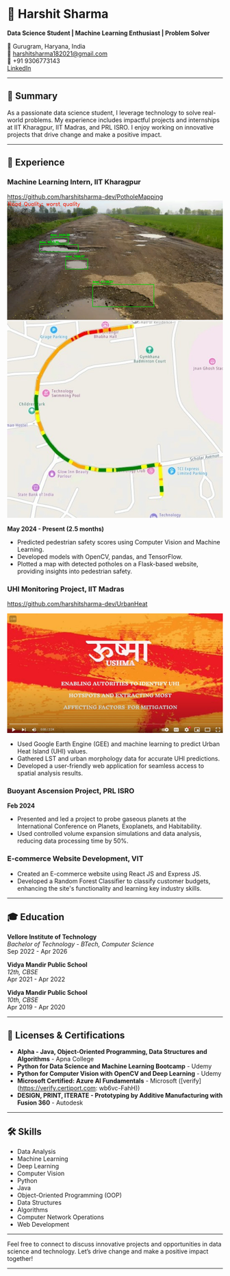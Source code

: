 

# 👋 Harshit Sharma

**Data Science Student | Machine Learning Enthusiast | Problem Solver**

📍 Gurugram, Haryana, India  
📧 harshitsharma182021@gmail.com  
📱 +91 9306773143  
[LinkedIn](https://linkedin.com/in/harshitsharma-dev)

---

## 📝 Summary

As a passionate data science student, I leverage technology to solve real-world problems. My experience includes impactful projects and internships at IIT Kharagpur, IIT Madras, and PRL ISRO. I enjoy working on innovative projects that drive change and make a positive impact.

---

## 💼 Experience

### Machine Learning Intern, IIT Kharagpur
https://github.com/harshitsharma-dev/PotholeMapping
![Image here](Picture1.png "Pothole detection and route analysis in video itself")
![Image2 here](Picture3.jpg "Mapping it for minal product on web using flask and api")

**May 2024 - Present (2.5 months)**

- Predicted pedestrian safety scores using Computer Vision and Machine Learning.
- Developed models with OpenCV, pandas, and TensorFlow.
- Plotted a map with detected potholes on a Flask-based website, providing insights into pedestrian safety.

### UHI Monitoring Project, IIT Madras
https://github.com/harshitsharma-dev/UrbanHeat



[![asciicast](ushmaimg.jpg)](https://www.youtube.com/watch?v=u-JftEw50vM)


- Used Google Earth Engine (GEE) and machine learning to predict Urban Heat Island (UHI) values.
- Gathered LST and urban morphology data for accurate UHI predictions.
- Developed a user-friendly web application for seamless access to spatial analysis results.

### Buoyant Ascension Project, PRL ISRO

**Feb 2024**

- Presented and led a project to probe gaseous planets at the International Conference on Planets, Exoplanets, and Habitability.
- Used controlled volume expansion simulations and data analysis, reducing data processing time by 50%.

### E-commerce Website Development, VIT

- Created an E-commerce website using React JS and Express JS.
- Developed a Random Forest Classifier to classify customer budgets, enhancing the site's functionality and learning key industry skills.

---

## 🎓 Education

**Vellore Institute of Technology**  
*Bachelor of Technology - BTech, Computer Science*  
Sep 2022 - Apr 2026

**Vidya Mandir Public School**  
*12th, CBSE*  
Apr 2021 - Apr 2022

**Vidya Mandir Public School**  
*10th, CBSE*  
Apr 2019 - Apr 2020

---

## 📜 Licenses & Certifications

- **Alpha - Java, Object-Oriented Programming, Data Structures and Algorithms** - Apna College
- **Python for Data Science and Machine Learning Bootcamp** - Udemy
- **Python for Computer Vision with OpenCV and Deep Learning** - Udemy
- **Microsoft Certified: Azure AI Fundamentals** - Microsoft ([verify](https://verify.certiport.com: wb6vc-FahH))
- **DESIGN, PRINT, ITERATE - Prototyping by Additive Manufacturing with Fusion 360** - Autodesk

---

## 🛠 Skills

- Data Analysis
- Machine Learning
- Deep Learning
- Computer Vision
- Python
- Java
- Object-Oriented Programming (OOP)
- Data Structures
- Algorithms
- Computer Network Operations
- Web Development

---

Feel free to connect to discuss innovative projects and opportunities in data science and technology. Let’s drive change and make a positive impact together!

---

